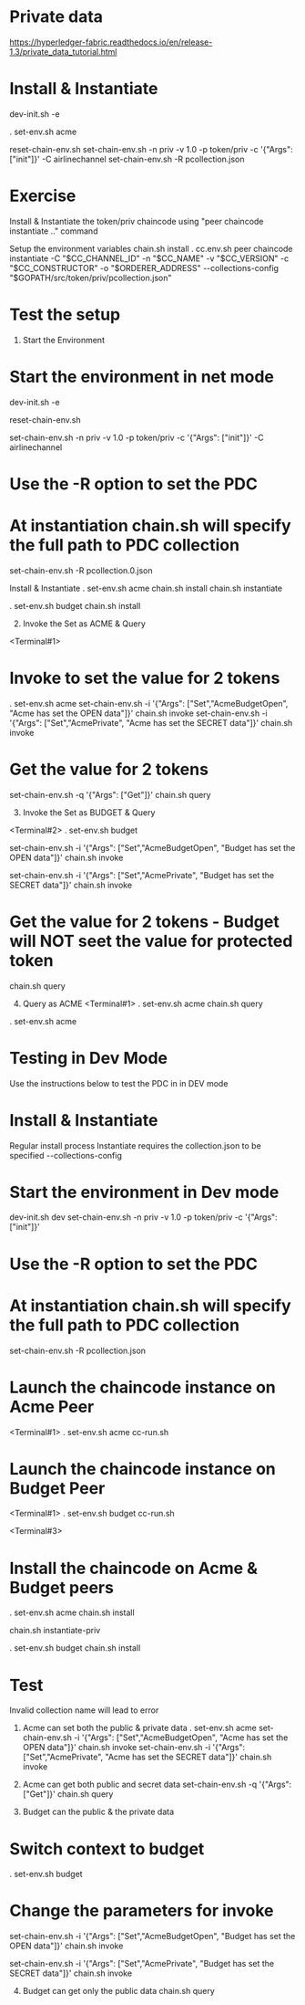 # Private data
https://hyperledger-fabric.readthedocs.io/en/release-1.3/private_data_tutorial.html


Install & Instantiate
=====================
dev-init.sh -e

. set-env.sh acme

reset-chain-env.sh
set-chain-env.sh  -n priv -v 1.0 -p token/priv -c '{"Args": ["init"]}' -C airlinechannel
set-chain-env.sh -R pcollection.json

Exercise
=========
Install & Instantiate the token/priv chaincode using "peer chaincode instantiate .." command

<Solution>
Setup the environment variables
chain.sh install
. cc.env.sh
peer chaincode instantiate -C "$CC_CHANNEL_ID" -n "$CC_NAME"  -v "$CC_VERSION" -c "$CC_CONSTRUCTOR" -o "$ORDERER_ADDRESS"  --collections-config "$GOPATH/src/token/priv/pcollection.json"


Test the setup
==============
1. Start the Environment

# Start the environment in net mode
dev-init.sh -e

reset-chain-env.sh

set-chain-env.sh  -n priv -v 1.0 -p token/priv -c '{"Args": ["init"]}' -C airlinechannel
# Use the -R option to set the PDC
# At instantiation chain.sh will specify the full path to PDC collection
set-chain-env.sh -R pcollection.0.json

Install & Instantiate
. set-env.sh acme
chain.sh install
chain.sh instantiate

. set-env.sh budget
chain.sh install

2. Invoke the Set as ACME & Query

<Terminal#1>

# Invoke to set the value for 2 tokens
. set-env.sh acme
set-chain-env.sh -i '{"Args": ["Set","AcmeBudgetOpen", "Acme has set the OPEN data"]}'
chain.sh invoke
set-chain-env.sh -i '{"Args": ["Set","AcmePrivate", "Acme has set the SECRET data"]}'
chain.sh invoke
# Get the value for 2 tokens
set-chain-env.sh -q '{"Args": ["Get"]}'
chain.sh query

3. Invoke the Set as BUDGET & Query

<Terminal#2>
. set-env.sh budget

set-chain-env.sh -i '{"Args": ["Set","AcmeBudgetOpen", "Budget has set the OPEN data"]}'
chain.sh invoke

set-chain-env.sh -i '{"Args": ["Set","AcmePrivate", "Budget has set the SECRET data"]}'
chain.sh invoke

# Get the value for 2 tokens - Budget will NOT seet the value for protected token
chain.sh query         

4. Query as ACME
<Terminal#1>
. set-env.sh acme
chain.sh query  

. set-env.sh acme

Testing in Dev Mode
====================
Use the instructions below to test the PDC in in DEV mode

Install & Instantiate
======================
Regular install process
Instantiate requires the collection.json to be specified
--collections-config

# Start the environment in Dev mode
dev-init.sh dev
set-chain-env.sh  -n priv -v 1.0 -p token/priv -c '{"Args": ["init"]}' 
# Use the -R option to set the PDC
# At instantiation chain.sh will specify the full path to PDC collection
set-chain-env.sh -R pcollection.json

# Launch the chaincode instance on Acme Peer
<Terminal#1>
. set-env.sh acme
cc-run.sh

# Launch the chaincode instance on Budget Peer
<Terminal#1>
. set-env.sh budget
cc-run.sh

<Terminal#3>
# Install the chaincode on Acme & Budget peers
. set-env.sh acme
chain.sh install

chain.sh instantiate-priv

. set-env.sh budget
chain.sh install

Test
====
Invalid collection name will lead to error


1. Acme can set both the public & private data
. set-env.sh acme
set-chain-env.sh -i '{"Args": ["Set","AcmeBudgetOpen", "Acme has set the OPEN data"]}'
chain.sh invoke
set-chain-env.sh -i '{"Args": ["Set","AcmePrivate", "Acme has set the SECRET data"]}'
chain.sh invoke

2. Acme can get both public and secret data
set-chain-env.sh -q '{"Args": ["Get"]}'
chain.sh query

3. Budget can the public & the private data
# Switch context to budget
. set-env.sh budget

# Change the parameters for invoke
set-chain-env.sh -i '{"Args": ["Set","AcmeBudgetOpen", "Budget has set the OPEN data"]}'
chain.sh invoke

set-chain-env.sh -i '{"Args": ["Set","AcmePrivate", "Budget has set the SECRET data"]}'
chain.sh invoke

4. Budget can get only the public data
chain.sh query
